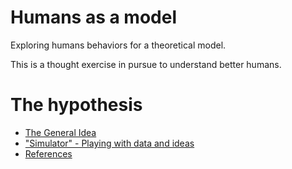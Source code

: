 # Humans as a model
Exploring humans behaviors for a theoretical model. 

This is a thought exercise in pursue to understand better humans. 


# The hypothesis

- [The  General Idea](./general_idea.md)
- ["Simulator" - Playing with data and ideas](./support_material/Actor-Sinus-Charts.ipynb)
- [References](./references.md)

